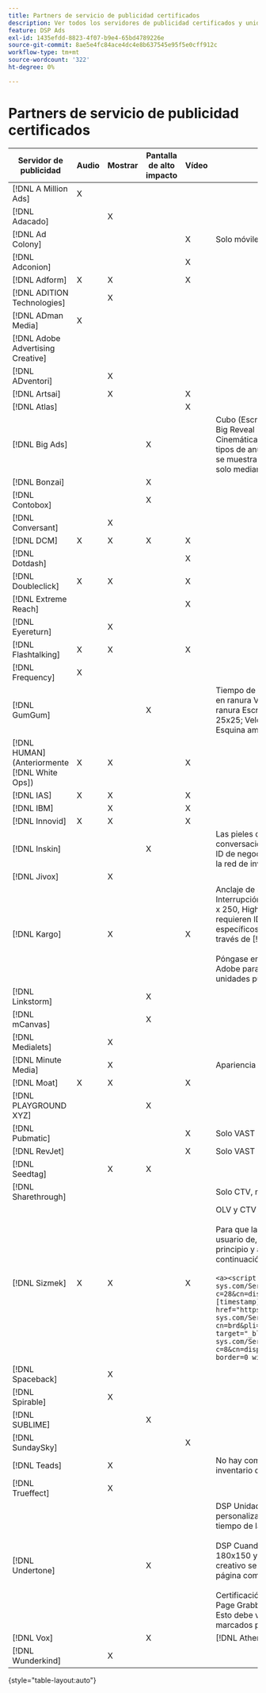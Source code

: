 ```yaml
---
title: Partners de servicio de publicidad certificados
description: Ver todos los servidores de publicidad certificados y unidades de publicidad.
feature: DSP Ads
exl-id: 1435efdd-8823-4f07-b9e4-65bd4789226e
source-git-commit: 8ae5e4fc84ace4dc4e8b637545e95f5e0cff912c
workflow-type: tm+mt
source-wordcount: '322'
ht-degree: 0%

---
```


# Partners de servicio de publicidad certificados

| Servidor de publicidad | Audio | Mostrar | Pantalla de alto impacto | Vídeo | Requisitos especiales y notas |
| --- | --- | --- | --- | --- | --- |
| [!DNL A Million Ads] | X | | | | |
| [!DNL Adacado] | | X | | | |
| [!DNL Ad Colony] | | | | X | Solo móviles VAST |
| [!DNL Adconion] | | | | X | |
| [!DNL Adform] | X | X | | X | |
| [!DNL ADITION Technologies] | | X | | | |
| [!DNL ADman Media] | X | | | | |
| [!DNL Adobe Advertising Creative] | | | | | |
| [!DNL ADventori] | | X | | | |
| [!DNL Artsai] | | X | | X | |
| [!DNL Atlas] | | | | X | |
| [!DNL Big Ads] | | | X | | Cubo (Escritorio), Cubo (Móvil), Tarjetas (Escritorio), Big Reveal (Escritorio), Cine-Cube (Escritorio), Cinemática (Escritorio). DSP Configure todos estos tipos de anuncios en un formato de 300 x 250, como se muestra en el menú de configuración Certificado solo mediante [!DNL Magnite DV+]. |
| [!DNL Bonzai] | | | X | | |
| [!DNL Contobox] | | | X | | |
| [!DNL Conversant] | | X | | | |
| [!DNL DCM] | X | X | X | X | |
| [!DNL Dotdash] | | | | X | |
| [!DNL Doubleclick] | X | X | | X | |
| [!DNL Extreme Reach] | | | | X | |
| [!DNL Eyereturn] | | X | | | |
| [!DNL Flashtalking] | X | X | | X | |
| [!DNL Frequency] | X | | | | |
| [!DNL GumGum] | | | X | | Tiempo de espera en ranura: 21x21; Tiempo de espera en ranura Vídeo móvil: 22x22; Tiempo de espera en ranura Escritorio: 24x24; Hoverboard en ranura: 25x25; Velocidad en ranura: 26x26; Superpiel: 29x29; Esquina ampliable en pantalla: 20x20 |
| [!DNL HUMAN] (Anteriormente [!DNL White Ops]) | X | X | | X | |
| [!DNL IAS] | X | X | | X | |
| [!DNL IBM] | | X | | X | |
| [!DNL Innovid] | X | X | | X | |
| [!DNL Inskin] | | | X | | Las pieles de alto impacto (incluyendo anuncios conversacionales de Cavai) deben ser servidas de un ID de negocio de visualización de 180x150 a través de la red de inventario de Inskin. |
| [!DNL Jivox] | | X | | | |
| [!DNL Kargo] | | X | | X | Anclaje de 320 x 50, BYOC, Pase de ratón, Interrupción, Escapada, Pista y Sidekick; Salida de 300 x 250, HighRise; Pantalla de escritorio estándar (no se requieren ID de complementos de publicidad específicos); Anclaje de vídeo (solo VAST); CTV a través de [!DNL Pubmatic]</br></br>Póngase en contacto con el equipo de cuenta de Adobe para obtener ayuda sobre la configuración de unidades publicitarias. |
| [!DNL Linkstorm] | | | X | | |
| [!DNL mCanvas] | | | X | | |
| [!DNL Medialets] | | X | | | |
| [!DNL Minute Media] | | X | | | Apariencia de escritorio (970 x 250) |
| [!DNL Moat] | X | X | | X | |
| [!DNL PLAYGROUND XYZ] | | | X | | |
| [!DNL Pubmatic] | | | | X | Solo VAST |
| [!DNL RevJet] | | | | X | Solo VAST |
| [!DNL Seedtag] | | X | X | | |
| [!DNL Sharethrough] | | | | | Solo CTV, nativo y de salida |
| [!DNL Sizmek] | X | X | | X | OLV y CTV</br></br>Para que las etiquetas se representen en la interfaz de usuario de, ajuste la etiqueta con `<a>` etiquetas (al principio y al final). Consulte la etiqueta de muestra a continuación:</br></br>`<a><script src="https://bs.serving-sys.com/Serving/adServer.bs?c=28&cn=display&pli=1074570064&w=900&h=550&ord=[timestamp]&ifrm=-1&z=0"></script> <noscript> <a href="https://bs.serving-sys.com/Serving/adServer.bs?cn=brd&pli=1074570064&Page=&Pos=-602368150" target="_blank"> <img src="https://bs.serving-sys.com/Serving/adServer.bs?c=8&cn=display&pli=1074570064&Page=&Pos=-602368150" border=0 width=900 height=550></a> </noscript><a>` |
| [!DNL Spaceback] | | X | | | |
| [!DNL Spirable] | | X | | | |
| [!DNL SUBLIME] | | | X | | |
| [!DNL SundaySky] | | | | X | |
| [!DNL Teads] | | X | | | No hay compatibilidad disponible para VPAID en el inventario de salida. |
| [!DNL Trueffect] | | X | | | |
| [!DNL Undertone] | | | X | | DSP Unidad de anuncio de Grabber de página personalizada cargada como 180x150 en el código de tiempo de la</br></br>DSP Cuando Index Exchange pasa una subasta de 180x150 y ofrece una impresión en la subasta, el creativo se expande a un anuncio en pantalla de página completa.</br></br>Certificación inicial para las unidades de anuncios Page Grabber, Expandible Adhesion y Screen Shift. Esto debe volver a certificarse, con los pasos marcados para los procesos. |
| [!DNL Vox] | | | X | | [!DNL Athena] unidades de publicidad |
| [!DNL Wunderkind] | | X | | | |

{style="table-layout:auto"}
